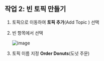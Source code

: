 ## 작업 2: 빈 토픽 만들기

1. 토픽으로 이동하여 **토픽 추가**(Add Topic ) 선택

2. 빈 항목에서 선택

   ![image](https://github.com/user-attachments/assets/9d9dde90-eaa2-40b9-96ce-5f702724dc92)


3. 토픽 이름 지정 **Order Donuts**(도넛 주문)


